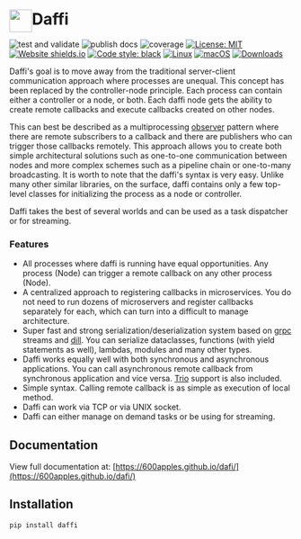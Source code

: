<h1> 
    <img src="https://600apples.github.io/dafi/images/logo.png"
    width="40"
    height="40"
    style="float: left;">
    Daffi
</h1>


![test and validate](https://github.com/600apples/dafi/actions/workflows/test_and_validate.yml/badge.svg)
![publish docs](https://github.com/600apples/dafi/actions/workflows/publish_docs.yml/badge.svg)
![coverage](https://img.shields.io/endpoint?url=https://gist.githubusercontent.com/600apples/c64b2cee548575858e40834754432018/raw/covbadge.json)
[![License: MIT](https://img.shields.io/badge/License-MIT-yellow.svg)](https://opensource.org/licenses/MIT)
[![Website shields.io](https://img.shields.io/website-up-down-green-red/http/shields.io.svg)](https://600apples.github.io/dafi/)
[![Code style: black](https://img.shields.io/badge/code%20style-black-000000.svg)](https://github.com/ambv/black)
[![Linux](https://svgshare.com/i/Zhy.svg)](https://svgshare.com/i/Zhy.svg)
[![macOS](https://svgshare.com/i/ZjP.svg)](https://svgshare.com/i/ZjP.svg)
[![Downloads](https://static.pepy.tech/personalized-badge/daffi?period=month&units=international_system&left_color=black&right_color=orange&left_text=Downloads)](https://pepy.tech/project/daffi)

Daffi's goal is to move away from the traditional server-client communication approach where processes are unequal. This concept has been replaced by the controller-node principle. Each process can contain either a controller or a node, or both.
Each daffi node gets the ability to create remote callbacks and execute callbacks created on other nodes. 

This can best be described as a multiprocessing [observer](https://refactoring.guru/design-patterns/observer) pattern where there are remote subscribers to a callback and there are publishers who can trigger those callbacks remotely.
This approach allows you to create both simple architectural solutions such as one-to-one communication between nodes and more complex schemes such as a pipeline chain or one-to-many broadcasting.
It is worth to note that the daffi's syntax is very easy. Unlike many other similar libraries, on the surface, daffi contains only a few top-level classes for initializing the process as a node or controller. 

Daffi takes the best of several worlds and can be used as a task dispatcher or for streaming.

### Features
 
- All processes where daffi is running have equal opportunities. Any process (Node) can trigger a remote callback on any other process (Node).
- A centralized approach to registering callbacks in microservices. You do not need to run dozens of microservers and register callbacks separately for each, which can turn into a difficult to manage architecture.
- Super fast and strong serialization/deserialization system based on [grpc](https://grpc.io/docs/) streams and [dill](https://pypi.org/project/dill/). You can serialize dataclasses, functions (with yield statements as well), lambdas, modules and many other types.
- Daffi works equally well with both synchronous and asynchronous applications. You can call asynchronous remote callback from synchronous application and vice versa. [Trio](https://trio.readthedocs.io/en/stable/) support is also included.
- Simple syntax. Calling remote callback is as simple as execution of local method. 
- Daffi can work via TCP or via UNIX socket.
- Daffi can either manage on demand tasks or be using for streaming.


## Documentation

View full documentation at: [https://600apples.github.io/dafi/](https://600apples.github.io/dafi/)

## Installation

```console
pip install daffi
```

